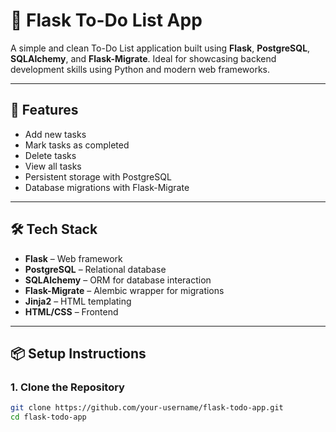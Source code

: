# 📝 Flask To-Do List App

A simple and clean To-Do List application built using **Flask**, **PostgreSQL**, **SQLAlchemy**, and **Flask-Migrate**. Ideal for showcasing backend development skills using Python and modern web frameworks.

---

## 🚀 Features

- Add new tasks
- Mark tasks as completed
- Delete tasks
- View all tasks
- Persistent storage with PostgreSQL
- Database migrations with Flask-Migrate

---

## 🛠 Tech Stack

- **Flask** – Web framework
- **PostgreSQL** – Relational database
- **SQLAlchemy** – ORM for database interaction
- **Flask-Migrate** – Alembic wrapper for migrations
- **Jinja2** – HTML templating
- **HTML/CSS** – Frontend

---

## 📦 Setup Instructions

### 1. Clone the Repository

```bash
git clone https://github.com/your-username/flask-todo-app.git
cd flask-todo-app
